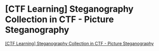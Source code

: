 # [CTF Learning] Steganography Collection in CTF - Picture Steganography
[[CTF Learning] Steganography Collection in CTF - Picture Steganography](https://aiwithcloud.com/2022/09/16/ctf_learning_steganography_collection_in_ctf___picture_steganography/)